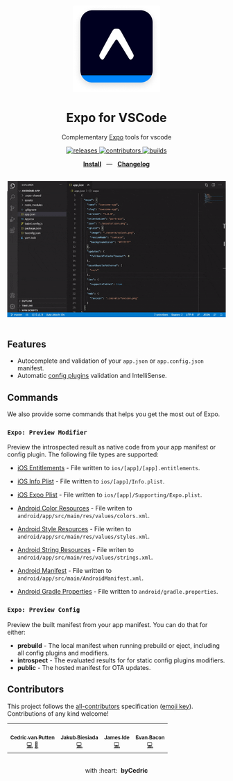 <div align="center">
  <br />
  <img src="https://raw.githubusercontent.com/expo-community/vscode-expo/main/images/logo-repository.png" alt="vscode-expo" width="200">
  <br />
  <h1>Expo for VSCode</h1>
  <p>Complementary <a href="https://github.com/expo/expo">Expo</a> tools for vscode</p>
  <p>
    <a href="https://github.com/expo-community/vscode-expo/releases">
      <img src="https://img.shields.io/github/package-json/v/expo-community/vscode-expo?style=flat-square" alt="releases" />
    </a>
    <a href="https://github.com/expo-community/vscode-expo#contributors">
<!-- ALL-CONTRIBUTORS-BADGE:START - Do not remove or modify this section -->
      <img src="https://img.shields.io/badge/all_contributors-4-orange.svg?style=flat-square" alt="contributors" />
<!-- ALL-CONTRIBUTORS-BADGE:END -->
    </a>
    <a href="https://github.com/expo-community/vscode-expo/actions">
      <img src="https://img.shields.io/github/workflow/status/expo-community/vscode-expo/Build/main.svg?style=flat-square" alt="builds" />
    </a>
  </p>
  <p align="center">
    <a href="https://marketplace.visualstudio.com/items?itemName=byCedric.vscode-expo"><b>Install</b></a>
    &nbsp;&nbsp;&mdash;&nbsp;&nbsp;
    <a href="https://github.com/expo-community/vscode-expo/blob/main/CHANGELOG.md"><b>Changelog</b></a>
  </p>
  <br />
  <div align="center">
    <img src="https://raw.githubusercontent.com/expo-community/vscode-expo/main/images/feature-autocomplete.gif" alt="vscode-expo overview">
  </div>
  <br />
</div>

## Features

- Autocomplete and validation of your `app.json` or `app.config.json` manifest.
- Automatic [config plugins](https://docs.expo.io/guides/config-plugins/) validation and IntelliSense.

## Commands

We also provide some commands that helps you get the most out of Expo.

### `Expo: Preview Modifier`

Preview the introspected result as native code from your app manifest or config plugin. The following file types are supported:

- [iOS Entitlements](https://docs.expo.io/build-reference/ios-capabilities/#entitlements) - File written to `ios/[app]/[app].entitlements`.
- [iOS Info Plist](https://developer.apple.com/library/archive/documentation/General/Reference/InfoPlistKeyReference/Articles/AboutInformationPropertyListFiles.html) - File written to `ios/[app]/Info.plist`.
- [iOS Expo Plist](https://developer.apple.com/library/archive/documentation/General/Reference/InfoPlistKeyReference/Articles/AboutInformationPropertyListFiles.html) - File written to `ios/[app]/Supporting/Expo.plist`.

- [Android Color Resources](https://developer.android.com/guide/topics/resources/more-resources#Color) - File writen to `android/app/src/main/res/values/colors.xml`.
- [Android Style Resources](https://developer.android.com/guide/topics/resources/style-resource) - File writen to `android/app/src/main/res/values/styles.xml`.
- [Android String Resources](https://developer.android.com/guide/topics/resources/string-resource) - File writen to `android/app/src/main/res/values/strings.xml`.
- [Android Manifest](https://developer.android.com/guide/topics/manifest/manifest-intro) - File written to `android/app/src/main/AndroidManifest.xml`.
- [Android Gradle Properties](https://developer.android.com/studio/build#properties-files) - File written to `android/gradle.properties`.

### `Expo: Preview Config`

Preview the built manifest from your app manifest. You can do that for either:

- **prebuild** - The local manifest when running prebuild or eject, including all config plugins and modifiers.
- **introspect** - The evaluated results for for static config plugins modifiers.
- **public** - The hosted manifest for OTA updates.

## Contributors

This project follows the [all-contributors](https://github.com/all-contributors/all-contributors) specification ([emoji key](https://allcontributors.org/docs/en/emoji-key)). Contributions of any kind welcome!

<!-- ALL-CONTRIBUTORS-LIST:START - Do not remove or modify this section -->
<!-- prettier-ignore-start -->
<!-- markdownlint-disable -->
<table>
  <tr>
    <td align="center"><a href="https://bycedric.com"><img src="https://avatars2.githubusercontent.com/u/1203991?v=4" width="100px;" alt=""/><br /><sub><b>Cedric van Putten</b></sub></a><br /><a href="https://github.com/expo-community/vscode-expo/commits?author=byCedric" title="Code">💻</a> <a href="https://github.com/expo-community/vscode-expo/commits?author=byCedric" title="Documentation">📖</a></td>
    <td align="center"><a href="https://jb1905.github.io/portfolio/"><img src="https://avatars2.githubusercontent.com/u/28870390?v=4" width="100px;" alt=""/><br /><sub><b>Jakub Biesiada</b></sub></a><br /><a href="https://github.com/expo-community/vscode-expo/commits?author=JB1905" title="Code">💻</a></td>
    <td align="center"><a href="https://jameside.com"><img src="https://avatars0.githubusercontent.com/u/379606?v=4" width="100px;" alt=""/><br /><sub><b>James Ide</b></sub></a><br /><a href="https://github.com/expo-community/vscode-expo/commits?author=ide" title="Code">💻</a></td>
    <td align="center"><a href="https://evanbacon.dev/"><img src="https://avatars0.githubusercontent.com/u/9664363?v=4" width="100px;" alt=""/><br /><sub><b>Evan Bacon</b></sub></a><br /><a href="https://github.com/expo/vscode-expo/commits?author=EvanBacon" title="Code">💻</a></td>
  </tr>
</table>
<!-- markdownlint-enable -->
<!-- prettier-ignore-end -->
<!-- ALL-CONTRIBUTORS-LIST:END -->

<div align="center">
  <br />
  with&nbsp;:heart:&nbsp;&nbsp;<strong>byCedric</strong>
  <br />
</div>
